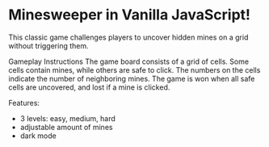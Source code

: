 # Minesweeper in Vanilla JavaScript!

This classic game challenges players to uncover hidden mines on a grid without triggering them.

Gameplay Instructions
The game board consists of a grid of cells. Some cells contain mines, while others are safe to click. The numbers on the cells indicate the number of neighboring mines. The game is won when all safe cells are uncovered, and lost if a mine is clicked.

Features:

- 3 levels: easy, medium, hard
- adjustable amount of mines
- dark mode
